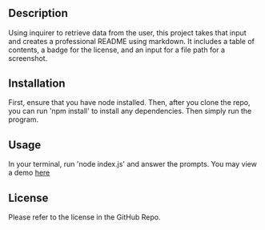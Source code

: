 # <README Generator>

## Description

Using inquirer to retrieve data from the user, this project takes that input and creates a professional README using markdown. It includes a table of contents, a badge for the license, and an input for a file path for a screenshot.

## Installation

First, ensure that you have node installed. Then, after you clone the repo, you can run 'npm install' to install any dependencies. Then simply run the program.

## Usage

In your terminal, run 'node index.js' and answer the prompts. You may view a demo [here](https://watch.screencastify.com/v/5LtR5HSgfSvI6X49cHjF)

## License

Please refer to the license in the GitHub Repo.